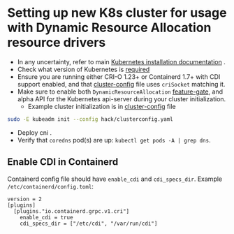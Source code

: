 # Setting up new K8s cluster for usage with Dynamic Resource Allocation resource drivers

- In any uncertainty, refer to main [Kubernetes installation documentation](https://kubernetes.io/docs/setup/independent/create-cluster-kubeadm/) .
- Check what version of Kubernetes is [required](../README.md#supported-kubernetes-versions)
- Ensure you are running either CRI-O 1.23+ or Containerd 1.7+ with CDI support enabled, and that [cluster-config](../hack/clusterconfig.yaml) file uses `criSocket` matching it.
- Make sure to enable both `DynamicResourceAllocation`
  [feature-gate](https://kubernetes.io/docs/reference/command-line-tools-reference/feature-gates/),
  and alpha API for the Kubernetes api-server during your cluster initialization.
  - Example cluster initialization is in [cluster-config](../hack/clusterconfig.yaml) file
```bash
sudo -E kubeadm init --config hack/clusterconfig.yaml
```
- Deploy cni .
- Verify that `coredns` pod(s) are up: `kubectl get pods -A | grep dns`.

## Enable CDI in Containerd

Containerd config file should have `enable_cdi` and `cdi_specs_dir`. Example `/etc/containerd/config.toml`:
```
version = 2
[plugins]
  [plugins."io.containerd.grpc.v1.cri"]
    enable_cdi = true
    cdi_specs_dir = ["/etc/cdi", "/var/run/cdi"]
```
